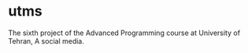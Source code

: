 # utms
The sixth project of the Advanced Programming course at University of Tehran, A social media.

